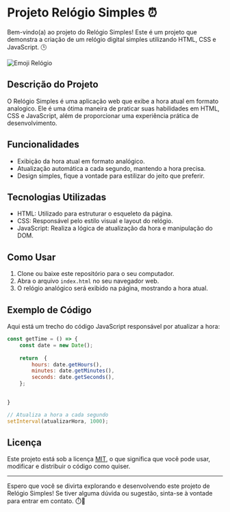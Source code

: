 # Projeto Relógio Simples ⏰

Bem-vindo(a) ao projeto do Relógio Simples! Este é um projeto que demonstra a criação de um relógio digital simples utilizando HTML, CSS e JavaScript. 🕒

![Emoji Relógio](https://emojipedia-us.s3.dualstack.us-west-1.amazonaws.com/thumbs/240/apple/285/watch_231a.png)

## Descrição do Projeto

O Relógio Simples é uma aplicação web que exibe a hora atual em formato analogico. Ele é uma ótima maneira de praticar suas habilidades em HTML, CSS e JavaScript, além de proporcionar uma experiência prática de desenvolvimento.

## Funcionalidades

- Exibição da hora atual em formato analógico.
- Atualização automática a cada segundo, mantendo a hora precisa.
- Design simples, fique a vontade para estilizar do jeito que preferir.

## Tecnologias Utilizadas

- HTML: Utilizado para estruturar o esqueleto da página.
- CSS: Responsável pelo estilo visual e layout do relógio.
- JavaScript: Realiza a lógica de atualização da hora e manipulação do DOM.

## Como Usar

1. Clone ou baixe este repositório para o seu computador.
2. Abra o arquivo `index.html` no seu navegador web.
3. O relógio analógico será exibido na página, mostrando a hora atual.

## Exemplo de Código

Aqui está um trecho do código JavaScript responsável por atualizar a hora:

```javascript
const getTime = () => {
    const date = new Date();
    
    return  {
        hours: date.getHours(),
        minutes: date.getMinutes(),
        seconds: date.getSeconds(),
    };

    
}

// Atualiza a hora a cada segundo
setInterval(atualizarHora, 1000);
```

## Licença

Este projeto está sob a licença [MIT](LICENSE), o que significa que você pode usar, modificar e distribuir o código como quiser.

---

Espero que você se divirta explorando e desenvolvendo este projeto de Relógio Simples! Se tiver alguma dúvida ou sugestão, sinta-se à vontade para entrar em contato. ⏱️🚀